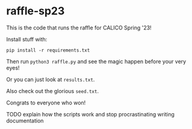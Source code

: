 # raffle-sp23

This is the code that runs the raffle for CALICO Spring '23!

Install stuff with:

```
pip install -r requirements.txt
```

Then run `python3 raffle.py` and see the magic happen before your very eyes!

Or you can just look at `results.txt`.

Also check out the glorious `seed.txt`.

Congrats to everyone who won!

TODO explain how the scripts work and stop procrastinating writing documentation
